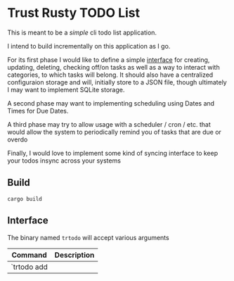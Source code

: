 # Trust Rusty TODO List

This is meant to be a _simple_ cli todo list application.

I intend to build incrementally on this application as I go.

For its first phase I would like to define a simple [interface](##Interface) for creating, updating, deleting, checking off/on tasks as well as a way to interact with categories, to which tasks will belong. It should also have a centralized configuraion storage and will, initially store to a JSON file, though ultimately I may want to implement SQLite storage.

A second phase may want to implementing scheduling using Dates and Times for Due Dates.

A third phase may try to allow usage with a scheduler / cron / etc. that would allow the system to periodically remind you of tasks that are due or overdo

Finally, I would love to implement some kind of syncing interface to keep your todos insync across your systems

## Build

`cargo build` 

## Interface 

The binary named `trtodo` will accept various arguments

| Command                                                                                               | Description                                                                                                                               |
| ----------------------------------------------------------------------------------------------------- | ----------------------------------------------------------------------------------------------------------------------------------------- |
| `trtodo add <title> --category <category_name or category_id> (or -c) [--priority <high|medium|low>]` | Add a new task with the given title and optional priority                                                                                 |
| `trtodo delete <title or id> --category <category_name or category_id> (or -c)`                       | Delete the task with the given title                                                                                                      |
| `trtodo update <title or id> --to <new_title> --category <category_name or category_id> (or -c)`      | Update the task with the given title                                                                                                      |
| `trtodo check (x, mark) <title or id> --category <category_name or category_id> (or -c)`              | Check off the task with the given title                                                                                                   |
| `trtodo uncheck (o, unmark) <title or id> --category <category_name or category_id> (or -c)`          | Uncheck the task with the given title                                                                                                     |
| `trtodo check all`                                                                                    | Check off all tasks in current category                                                                                                   |
| `trtodo uncheck all`                                                                                  | Uncheck all tasks in current category                                                                                                     |
| `trtodo move <task_name or id> --to <category_name or ID>`                                            | Move task to another category (when in category context)                                                                                  |
| `trtodo move --from <category_name or ID> --to <category_name or ID> --task <task_name or task_id>`   | Move task from one category to another - optionally omitting the `--to` argument will place the task at the parent level (uncategorized)  |
| `trtodo list [--search <term>] [--completed] [--priority <high|medium|low>]`                          | List all tasks with their IDs, optionally filtered                                                                                        |
| `trtodo category use <category_name or category_id>`                                                  | Use category for subsequent task interaction                                                                                              |
| `trtodo category clear`                                                                               | Clear the current category context                                                                                                        |
| `trtodo category show`                                                                                | Show current category context                                                                                                             |
| `trtodo category add <name>`                                                                          | Add a new category with the given name                                                                                                    |
| `trtodo category delete <name> (--new-category <category_name or category_id>)`                       | Delete a category and optionally move its tasks                                                                                           |
| `trtodo category update <old_name> <new_name>`                                                        | Update an existing category with the given name                                                                                           |
| `trtodo category list`                                                                                | List all categories with their IDs                                                                                                        |
| `trtodo config set <key=value>`                                                                       | Set configuration key to value                                                                                                            |
| `trtodo config reset`                                                                                 | Reset the database to its initial state (requires confirmation). This will delete all tasks and categories and restore default categories |
| `trtodo config default <key>`                                                                         | Unsets the value for key to force use of the default value                                                                                |
| `trtodo config list`                                                                                  | List all configuration keys and their values, including defaults which will be indicated with an asterisk                                 |
| `trtodo deleted flush`                                                                                | Remove all deleted items from "Deleted" category                                                                                          |
| `trtodo --help`                                                                                       | List these commands                                                                                                                       |
| `trtodo --help <command>`                                                                             | Describe command and its arguments                                                                                                        |
| `trtodo --config <path>`                                                                              | Uses a configuration file named `trtodo-config.json` in the referenced path                                                               |

## Additional Behaviors

The first time `trtodo` is run it should offer to create the default categories of "Home" and "Work" and create a configuration file under `.config\trtodo\` or `C:\\Users\\<username>\\AppData\\Roaming\trtodo`.

When operating on a `task_name`, the application will try to match the name - if it encounters the same name in multiple categories, it will prompt the user for which item on which to operate.

When deleting an item it will be _soft_deleted_ and placed under a hidden magic category "Deleted" with the category_id of 0. Items in this list are purged every _n_ days, a value that is configurable.

When deleting a category it is removed and its ID is made available again. All associated tasks are moved to the top unless a new category is provided.

Category context (set via `category use`) persists between runs of the application. When in a category context, commands that require category specification can omit the `--category` argument.

## Configuration Values

Configuration values are stored in `trtodo-config.json`. By default it's written to a config folder unless it's first read in your home directory. 

| Config Key              | Default Value      | Options             | Description                                                                                                                           |
| ----------------------- | ------------------ | ------------------- | ------------------------------------------------------------------------------------------------------------------------------------- |
| `deleted-task-lifespan` | `0`                | integer<1..?>       | Number of days before task in Deleted category are deleted. A value of 0, the default, indicates they are never automatically deleted |
| `storage.type`          | `json`             | `json\|sqlite`      | Type of storage backend to use                                                                                                        |
| `storage.path`          | `~/.config/trtodo` | string              | Path to storage location                                                                                                              |
| `default-category`      | `null`             | string              | Default category to use when no category is specified                                                                                 |
| `default-priority`      | `medium`           | `high\|medium\|low` | Default priority for new tasks                                                                                                        |

## Database Migrations

When using SQLite storage, the application includes a migration system to handle schema changes. This system:

1. Tracks the current schema version in a `schema_version` table
2. Automatically applies pending migrations on startup
3. Supports both forward migrations (up) and backward migrations (down)
4. Uses transactions to ensure data consistency
5. Provides rollback capabilities if needed

### Adding New Migrations

To add a new migration:

1. Add a new migration to the `MIGRATIONS` array in `src/storage/migrations.rs`:
```rust
pub const MIGRATIONS: &[Migration] = &[
    Migration {
        version: 2,
        up: "ALTER TABLE tasks ADD COLUMN due_date TEXT;",
        down: "ALTER TABLE tasks DROP COLUMN due_date;",
    },
];
```

2. The migration system will automatically:
   - Detect the current schema version
   - Apply any pending migrations in sequence
   - Handle rollbacks if needed
   - Maintain data integrity using transactions

### Migration Guidelines

1. Each migration should have a unique version number
2. Migrations should be idempotent (safe to run multiple times)
3. Down migrations should exactly reverse the changes made in the up migration
4. Use transactions to ensure data consistency
5. Test both up and down migrations thoroughly

### Example Migration

```rust
Migration {
    version: 2,
    up: r#"
        -- Add new column with default value
        ALTER TABLE tasks ADD COLUMN due_date TEXT;
        -- Update existing rows with a default value
        UPDATE tasks SET due_date = datetime('now') WHERE due_date IS NULL;
    "#,
    down: "ALTER TABLE tasks DROP COLUMN due_date;",
}
```

### Migration Process

1. When the application starts with SQLite storage:
   - Checks if the schema version table exists
   - Creates it if it doesn't exist
   - Sets initial version if needed
   - Applies any pending migrations

2. During migration:
   - Each migration runs in a transaction
   - If a migration fails, the transaction is rolled back
   - The schema version is updated only after successful migration
   - Migrations are applied in sequence by version number

3. Rollback process:
   - Migrations can be rolled back to any previous version
   - Down migrations are applied in reverse order
   - Each rollback runs in a transaction
   - Schema version is updated after each successful rollback